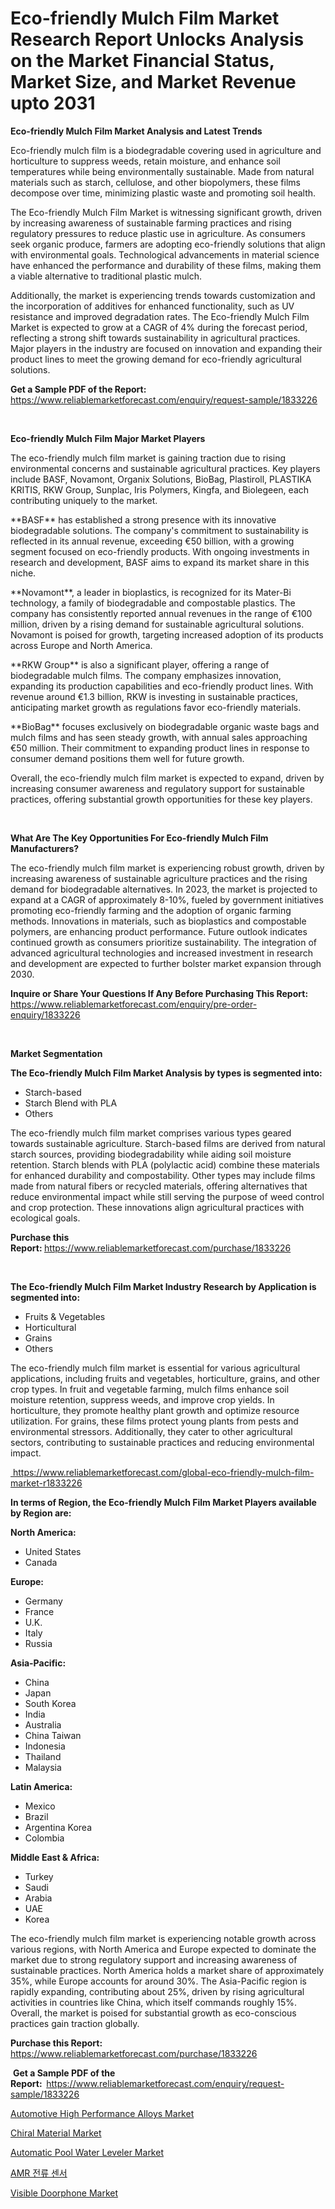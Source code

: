 <p><h1>Eco-friendly Mulch Film Market Research Report Unlocks Analysis on the Market Financial Status, Market Size, and Market Revenue upto 2031</h1></p><p><strong>Eco-friendly Mulch Film Market Analysis and Latest Trends</strong></p>
<p><p>Eco-friendly mulch film is a biodegradable covering used in agriculture and horticulture to suppress weeds, retain moisture, and enhance soil temperatures while being environmentally sustainable. Made from natural materials such as starch, cellulose, and other biopolymers, these films decompose over time, minimizing plastic waste and promoting soil health.</p><p>The Eco-friendly Mulch Film Market is witnessing significant growth, driven by increasing awareness of sustainable farming practices and rising regulatory pressures to reduce plastic use in agriculture. As consumers seek organic produce, farmers are adopting eco-friendly solutions that align with environmental goals. Technological advancements in material science have enhanced the performance and durability of these films, making them a viable alternative to traditional plastic mulch.</p><p>Additionally, the market is experiencing trends towards customization and the incorporation of additives for enhanced functionality, such as UV resistance and improved degradation rates. The Eco-friendly Mulch Film Market is expected to grow at a CAGR of 4% during the forecast period, reflecting a strong shift towards sustainability in agricultural practices. Major players in the industry are focused on innovation and expanding their product lines to meet the growing demand for eco-friendly agricultural solutions.</p></p>
<p><strong>Get a Sample PDF of the Report:&nbsp;</strong> <a href="https://www.reliablemarketforecast.com/enquiry/request-sample/1833226?utm_campaign=1080&utm_medium=2&utm_source=Github&utm_content=ia&utm_term=17102024&utm_id=eco-friendly-mulch-film">https://www.reliablemarketforecast.com/enquiry/request-sample/1833226</a></p>
<p>&nbsp;</p>
<p><strong>Eco-friendly Mulch Film Major Market Players</strong></p>
<p><p>The eco-friendly mulch film market is gaining traction due to rising environmental concerns and sustainable agricultural practices. Key players include BASF, Novamont, Organix Solutions, BioBag, Plastiroll, PLASTIKA KRITIS, RKW Group, Sunplac, Iris Polymers, Kingfa, and Biolegeen, each contributing uniquely to the market.</p><p>**BASF** has established a strong presence with its innovative biodegradable solutions. The company's commitment to sustainability is reflected in its annual revenue, exceeding €50 billion, with a growing segment focused on eco-friendly products. With ongoing investments in research and development, BASF aims to expand its market share in this niche.</p><p>**Novamont**, a leader in bioplastics, is recognized for its Mater-Bi technology, a family of biodegradable and compostable plastics. The company has consistently reported annual revenues in the range of €100 million, driven by a rising demand for sustainable agricultural solutions. Novamont is poised for growth, targeting increased adoption of its products across Europe and North America.</p><p>**RKW Group** is also a significant player, offering a range of biodegradable mulch films. The company emphasizes innovation, expanding its production capabilities and eco-friendly product lines. With revenue around €1.3 billion, RKW is investing in sustainable practices, anticipating market growth as regulations favor eco-friendly materials.</p><p>**BioBag** focuses exclusively on biodegradable organic waste bags and mulch films and has seen steady growth, with annual sales approaching €50 million. Their commitment to expanding product lines in response to consumer demand positions them well for future growth.</p><p>Overall, the eco-friendly mulch film market is expected to expand, driven by increasing consumer awareness and regulatory support for sustainable practices, offering substantial growth opportunities for these key players.</p></p>
<p>&nbsp;</p>
<p><strong>What Are The Key Opportunities For Eco-friendly Mulch Film Manufacturers?</strong></p>
<p><p>The eco-friendly mulch film market is experiencing robust growth, driven by increasing awareness of sustainable agriculture practices and the rising demand for biodegradable alternatives. In 2023, the market is projected to expand at a CAGR of approximately 8-10%, fueled by government initiatives promoting eco-friendly farming and the adoption of organic farming methods. Innovations in materials, such as bioplastics and compostable polymers, are enhancing product performance. Future outlook indicates continued growth as consumers prioritize sustainability. The integration of advanced agricultural technologies and increased investment in research and development are expected to further bolster market expansion through 2030.</p></p>
<p><strong>Inquire or Share Your Questions If Any Before Purchasing This Report:</strong> <a href="https://www.reliablemarketforecast.com/enquiry/pre-order-enquiry/1833226?utm_campaign=1080&utm_medium=2&utm_source=Github&utm_content=ia&utm_term=17102024&utm_id=eco-friendly-mulch-film">https://www.reliablemarketforecast.com/enquiry/pre-order-enquiry/1833226</a></p>
<p>&nbsp;</p>
<p><strong>Market Segmentation</strong></p>
<p><strong>The Eco-friendly Mulch Film Market Analysis by types is segmented into:</strong></p>
<p><ul><li>Starch-based</li><li>Starch Blend with PLA</li><li>Others</li></ul></p>
<p><p>The eco-friendly mulch film market comprises various types geared towards sustainable agriculture. Starch-based films are derived from natural starch sources, providing biodegradability while aiding soil moisture retention. Starch blends with PLA (polylactic acid) combine these materials for enhanced durability and compostability. Other types may include films made from natural fibers or recycled materials, offering alternatives that reduce environmental impact while still serving the purpose of weed control and crop protection. These innovations align agricultural practices with ecological goals.</p></p>
<p><strong>Purchase this Report:&nbsp;</strong><a href="https://www.reliablemarketforecast.com/purchase/1833226?utm_campaign=1080&utm_medium=2&utm_source=Github&utm_content=ia&utm_term=17102024&utm_id=eco-friendly-mulch-film">https://www.reliablemarketforecast.com/purchase/1833226</a></p>
<p>&nbsp;</p>
<p><strong>The Eco-friendly Mulch Film Market Industry Research by Application is segmented into:</strong></p>
<p><ul><li>Fruits & Vegetables</li><li>Horticultural</li><li>Grains</li><li>Others</li></ul></p>
<p><p>The eco-friendly mulch film market is essential for various agricultural applications, including fruits and vegetables, horticulture, grains, and other crop types. In fruit and vegetable farming, mulch films enhance soil moisture retention, suppress weeds, and improve crop yields. In horticulture, they promote healthy plant growth and optimize resource utilization. For grains, these films protect young plants from pests and environmental stressors. Additionally, they cater to other agricultural sectors, contributing to sustainable practices and reducing environmental impact.</p></p>
<p><a href="https://www.reliablemarketforecast.com/global-eco-friendly-mulch-film-market-r1833226?utm_campaign=1080&utm_medium=2&utm_source=Github&utm_content=ia&utm_term=17102024&utm_id=eco-friendly-mulch-film">&nbsp;https://www.reliablemarketforecast.com/global-eco-friendly-mulch-film-market-r1833226</a></p>
<p><strong>In terms of Region, the Eco-friendly Mulch Film Market Players available by Region are:</strong></p>
<p>
    <p> <strong> North America: </strong>
        <ul>
            <li>United States</li>
            <li>Canada</li>
        </ul>
        </p> 
    <p> <strong> Europe: </strong>
        <ul>
            <li>Germany</li>
            <li>France</li>
            <li>U.K.</li>
            <li>Italy</li>
            <li>Russia</li>
        </ul>
        </p> 
    <p> <strong> Asia-Pacific: </strong>
        <ul>
            <li>China</li>
            <li>Japan</li>
            <li>South Korea</li>
            <li>India</li>
            <li>Australia</li>
            <li>China Taiwan</li>
            <li>Indonesia</li>
            <li>Thailand</li>
            <li>Malaysia</li>
        </ul>
        </p> 
    <p> <strong> Latin America: </strong>
        <ul>
            <li>Mexico</li>
            <li>Brazil</li>
            <li>Argentina Korea</li>
            <li>Colombia</li>
        </ul>
        </p> 
    <p> <strong> Middle East & Africa: </strong>
        <ul>
            <li>Turkey</li>
            <li>Saudi</li>
            <li>Arabia</li>
            <li>UAE</li>
            <li>Korea</li>
        </ul>
    </p>
    </p>
<p><p>The eco-friendly mulch film market is experiencing notable growth across various regions, with North America and Europe expected to dominate the market due to strong regulatory support and increasing awareness of sustainable practices. North America holds a market share of approximately 35%, while Europe accounts for around 30%. The Asia-Pacific region is rapidly expanding, contributing about 25%, driven by rising agricultural activities in countries like China, which itself commands roughly 15%. Overall, the market is poised for substantial growth as eco-conscious practices gain traction globally.</p></p>
<p><strong>Purchase this Report: </strong><a href="https://www.reliablemarketforecast.com/purchase/1833226?utm_campaign=1080&utm_medium=2&utm_source=Github&utm_content=ia&utm_term=17102024&utm_id=eco-friendly-mulch-film">https://www.reliablemarketforecast.com/purchase/1833226</a></p>
<p>&nbsp;<strong>Get a Sample PDF of the Report:&nbsp;&nbsp;</strong><a href="https://www.reliablemarketforecast.com/enquiry/request-sample/1833226?utm_campaign=1080&utm_medium=2&utm_source=Github&utm_content=ia&utm_term=17102024&utm_id=eco-friendly-mulch-film">https://www.reliablemarketforecast.com/enquiry/request-sample/1833226</a></p>
<p><strong></strong></p>
<p><p><a href="https://github.com/anidillnagatat/Market-Research-Report-List-1/blob/main/automotive-high-performance-alloys-market.md?utm_campaign=1080&utm_medium=2&utm_source=Github&utm_content=ia&utm_term=17102024&utm_id=eco-friendly-mulch-film">Automotive High Performance Alloys Market</a></p><p><a href="https://www.linkedin.com/pulse/global-chiral-material-market-analysis-trends-forecasts-growth-rocae?utm_campaign=1080&utm_medium=2&utm_source=Github&utm_content=ia&utm_term=17102024&utm_id=eco-friendly-mulch-film">Chiral Material Market</a></p><p><a href="https://issuu.com/reportprime-2/docs/automatic-pool-water-leveler-market_6efc0090793601?utm_campaign=1080&utm_medium=2&utm_source=Github&utm_content=ia&utm_term=17102024&utm_id=eco-friendly-mulch-film">Automatic Pool Water Leveler Market</a></p><p><a href="https://github.com/sougarounis/Market-Research-Report-List-6/blob/main/391586018853.md?utm_campaign=1080&utm_medium=2&utm_source=Github&utm_content=ia&utm_term=17102024&utm_id=eco-friendly-mulch-film">AMR 전류 센서</a></p><p><a href="https://github.com/danyelltzmol/Market-Research-Report-List-1/blob/main/visible-doorphone-market.md?utm_campaign=1080&utm_medium=2&utm_source=Github&utm_content=ia&utm_term=17102024&utm_id=eco-friendly-mulch-film">Visible Doorphone Market</a></p></p>
